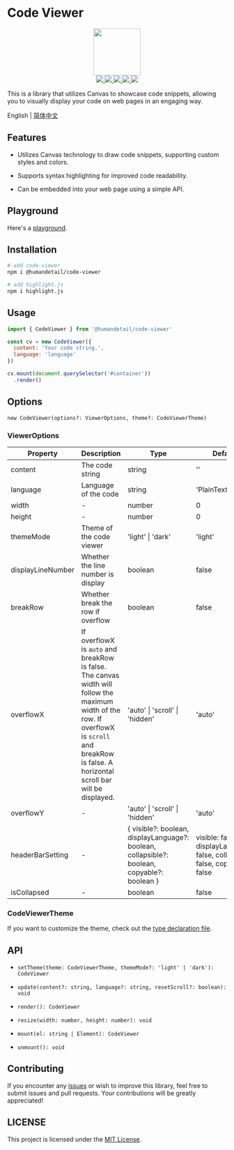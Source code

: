 # Code Viewer

<center>
  <img src="https://humandetail.github.io/code-viewer/code-viewer.svg" width="108" height="108" />
</center>

<center>
  <a href="https://www.npmjs.com/package/@humandetail/code-viewer">
    <img src="https://img.shields.io/npm/v/@humandetail/code-viewer.svg" />
  </a>
  <a href="https://github.com/humandetail/code-viewer/actions/workflows/ci.yaml">
    <img src="https://github.com/humandetail/code-viewer/actions/workflows/ci.yaml/badge.svg?branch=main" />
  </a>
  <a href="https://github.com/humandetail/code-viewer/blob/main/LICENSE">
    <img src="https://img.shields.io/github/license/humandetail/code-viewer.svg" />
  </a>
  <a href="https://github.com/humandetail/code-viewer/issues">
    <img src="https://img.shields.io/github/issues/humandetail/code-viewer.svg" />
  </a>
  <a href="https://github.com/humandetail/code-viewer">
    <img src="https://img.shields.io/github/stars/humandetail/code-viewer.svg" />
  </a>
</center>

This is a library that utilizes Canvas to showcase code snippets, allowing you to visually display your code on web pages in an engaging way.

English | [简体中文](https://github.com/humandetail/code-viewer/blob/main/README-zh_CN.md)

## Features

- Utilizes Canvas technology to draw code snippets, supporting custom styles and colors.

- Supports syntax highlighting for improved code readability.

- Can be embedded into your web page using a simple API.

## Playground

Here's a [playground](https://humandetail.github.io/code-viewer/).

## Installation

```bash
# add code-viewer
npm i @humandetail/code-viewer

# add highlight.js
npm i highlight.js
```

## Usage

```js
import { CodeViewer } from '@humandetail/code-viewer'

const cv = new CodeViewer({
  content: 'Your code string.',
  language: 'language'
})

cv.mount(document.querySelector('#container'))
  .render()
```

## Options

`new CodeViewer(options?: ViewerOptions, theme?: CodeViewerTheme)`

### ViewerOptions

|Property|Description|Type|Default|
|-|-|-|-|
|content|The code string|string|''|
|language|Language of the code|string|'PlainText'|
|width|-|number|0|
|height|-|number|0|
|themeMode|Theme of the code viewer|'light' \| 'dark'|'light'|
|displayLineNumber|Whether the line number is display|boolean|false|
|breakRow|Whether break the row if overflow|boolean|false|
|overflowX|If overflowX is `auto` and breakRow is false. The canvas width will follow the maximum width of the row. If overflowX is `scroll` and breakRow is false. A horizontal scroll bar will be displayed.|'auto' \| 'scroll' \| 'hidden'|'auto'|
|overflowY|-|'auto' \| 'scroll' \| 'hidden'|'auto'|
|headerBarSetting|-|{ visible?: boolean, displayLanguage?: boolean, collapsible?: boolean, copyable?: boolean }|visible: false, displayLanguage: false, collapsible: false, copyable: false|
|isCollapsed|-|boolean|false|

### CodeViewerTheme

If you want to customize the theme, check out the [type declaration file](https://github.com/humandetail/code-viewer/blob/main/packages/core/src/themes/index.ts).

## API

- `setTheme(theme: CodeViewerTheme, themeMode?: 'light' | 'dark'): CodeViewer`

- `update(content?: string, language?: string, resetScroll?: boolean): void`

- `render(): CodeViewer`

- `resize(width: number, height: number): void`

- `mount(el: string | Element): CodeViewer`

- `unmount(): void`

## Contributing

If you encounter any [issues](https://github.com/humandetail/code-viewer/issues) or wish to improve this library, feel free to submit issues and pull requests. Your contributions will be greatly appreciated!

## LICENSE

This project is licensed under the [MIT License](https://github.com/humandetail/code-viewer/blob/main/LICENSE).
